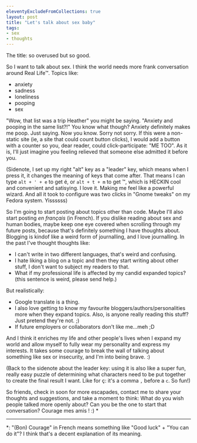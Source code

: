 ```yaml
---
eleventyExcludeFromCollections: true
layout: post
title: "Let's talk about sex baby"
tags:
- sex
- thoughts
---
```


The title: so overused but so good.

So I want to talk about sex. I think the world needs more frank conversation around Real Life™. Topics like:

- anxiety
- sadness
- loneliness
- pooping
- sex

"Wow, that list was a trip Heather" you might be saying. "Anxiety and pooping in the same list?!" You know what though? Anxiety definitely makes me poop. Just saying. Now you know. Sorry not sorry. If this were a non-static site (ie, a site that could count button clicks), I would add a button with a counter so you, dear reader, could click-participate: "ME TOO". As it is, I'll just imagine you feeling relieved that someone else admitted it before you.

<!--more-->

(Sidenote, I set up my right "alt" key as a "leader" key, which means when I press it, it changes the meaning of keys that come after. That means I can type `alt + ' + e` to get é, or `alt + t + m` to get ™, which is HECKIN cool and convenient and satisying. I love it. Making me feel like a powerful wizard. And all it took to configure was two clicks in "Gnome tweaks" on my Fedora system. Yissssss)

So I'm going to start posting about topics other than code. Maybe I'll also start posting _en français_ (in French). If you dislike reading about sex and human bodies, maybe keep one eye covered when scrolling through my future posts, because that's definitely something I have thoughts about. Blogging is kindof like a weird form of journalling, and I love journalling. In the past I've thought thoughts like:

- I can't write in two different languages, that's weird and confusing.
- I hate liking a blog on a topic and then they start writing about other stuff, I don't want to subject my readers to that.
- What if my professional life is affected by my candid expanded topics? (this sentence is weird, please send help.)

But realistically:

- Google translate is a thing.
- I also love getting to know my favourite bloggers/authors/personalities more when they expand topics. Also, is anyone really reading this stuff? Just pretend they're not. ;)
- If future employers or collaborators don't like me...meh ;D

And I think it enriches my life and other people's lives when I expand my world and allow myself to fully wear my personality and express my interests. It takes some courage to break the wall of talking about something like sex or insecurity, and I'm into being brave. :)

(Back to the sidenote about the leader key: using it is also like a super fun, really easy puzzle of determining what characters need to be put together to create the final result I want. Like for ç: it's a comma `,` before a `c`. So fun!)

So friends, check in soon for more escapades, contact me to share your thoughts and suggestions, and take a moment to think: What do you wish people talked more openly about? Can you be the one to start that conversation? Courage mes amis ! :) *

---

*: "(Bon) Courage" in French means something like "Good luck" + "You can do it"? I think that's a decent explanation of its meaning.
